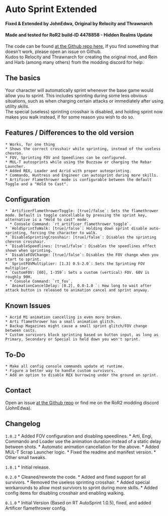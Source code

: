 # Auto Sprint Extended
#### Fixed & Extended by JohnEdwa, Original by Relocity and Thrawnarch
#### Made and tested for RoR2 build-ID 4478858 - Hidden Realms Update

The code can be found [at the Github repo here.](https://github.com/JohnEdwa/RTAutoSprintExtended) If you find something that doesn't work, please open an issue on Github.   
Kudos to Relocity and Thrawnarch for creating the original mod, and Rein and Harb (among many others) from the modding discord for help.

## The basics

Your character will automatically sprint whenever the base game would allow you to sprint. This includes sprinting during some less obvious situations, such as when charging certain attacks or immediately after using utility skills.   
The special (useless) sprinting crosshair is disabled, and holding sprint now makes you walk instead, if for some reason you wish to do so.

## Features / Differences to the old version
    * Works, for one thing
    * Shows the correct crosshair while sprinting, instead of the useless chevron.
    * FOV, Sprinting FOV and Speedlines can be configured.
    * MUL-T autosprints while using the Buzzsaw or charging the Rebar Launcher.
    * Added REX, Loader and Acrid with proper autosprinting.
    * Commando, Huntress and Engineer can autosprint during more skills.
    * Artificer Flamethrower mode is configurable between the default Toggle and a "Hold to Cast".

## Configuration
    * `ArtificerFlamethrowerToggle: [true]/false`: Sets the flamethrower mode. Default is toggle cancellable by pressing the sprint key, alternative is a "Hold to cast" mode.
      * Console Command: `rt_artificer_flamethrower_toggle`.
    * `HoldSprintToWalk: [true]/false`: Holding down sprint disable auto-sprinting, forcing the character to walk.
    * `DisableSprintingCrosshair: [true]/false`: Disables the sprinting chevron crosshair.
    * `DisableSpeedlines: [true]/false`: Disables the speedlines effect shown when sprinting. 
    * `DisableFOVChange: [true]/false`: Disables the FOV change when you start to sprint.  
    * `SprintFOVMultiplier: [1.3] 0.5-2.0`: Sets the Sprinting FOV multiplier.
    * `CustomFOV: [60], 1-359`: Sets a custom (vertical) FOV. 60V is roughly 90H.
      * Console Command: `rt_fov`. 
    * `AnimationCancelDelay: [0.2], 0.0-1.0 `: How long to wait after attack button is released to animation cancel and sprint anyway. 


## Known Issues

    * Acrid M1 animation cancelling is even more broken.
    * Arti flamethrower has a small animation glitch.
    * Backup Magazines might cause a small sprint glitch/FOV change between casts.
    * Custom survivors block sprinting based on button input, as long as Primary, Secondary or Special is held down you won't sprint.

## To-Do

    * Make all config console commands update at runtime.
    * Figure a better way to handle custom survivors.
    * Add an option to disable REX burrowing under the ground on sprint.

## Contact

Open an issue [at the Github repo](https://github.com/JohnEdwa/RTAutoSprintExtended) or find me on the RoR2 modding discord (JohnEdwa).

## Changelog

`1.0.2`
    * Added FOV configuration and disabling speedlines.
    * Arti, Engi, Commando and Loader use the animation duration instead of a static delay between shots.
    * Automatic animation cancellation for the above.
    * Added MUL-T Scrap Launcher logic.
    * Fixed the readme and manifest version.
    * Other small tweaks.

`1.0.1`
    * Initial release.

`0.2.0`
    * Cleaned/rewrote the code. 
    * Added and fixed support for all survivors.
    * Removed the useless sprinting crosshair.
    * Added special workarounds to allow most survivors to sprint during more skills.
    * Added config items for disabling crosshair and enabling walking.

`0.1.0` 
    * Initial Version (Based on RT AutoSprint 1.0.5), fixed, and added Artificer flamethrower config.